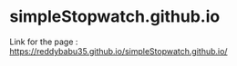 # simpleStopwatch.github.io
Link for the page : https://reddybabu35.github.io/simpleStopwatch.github.io/
